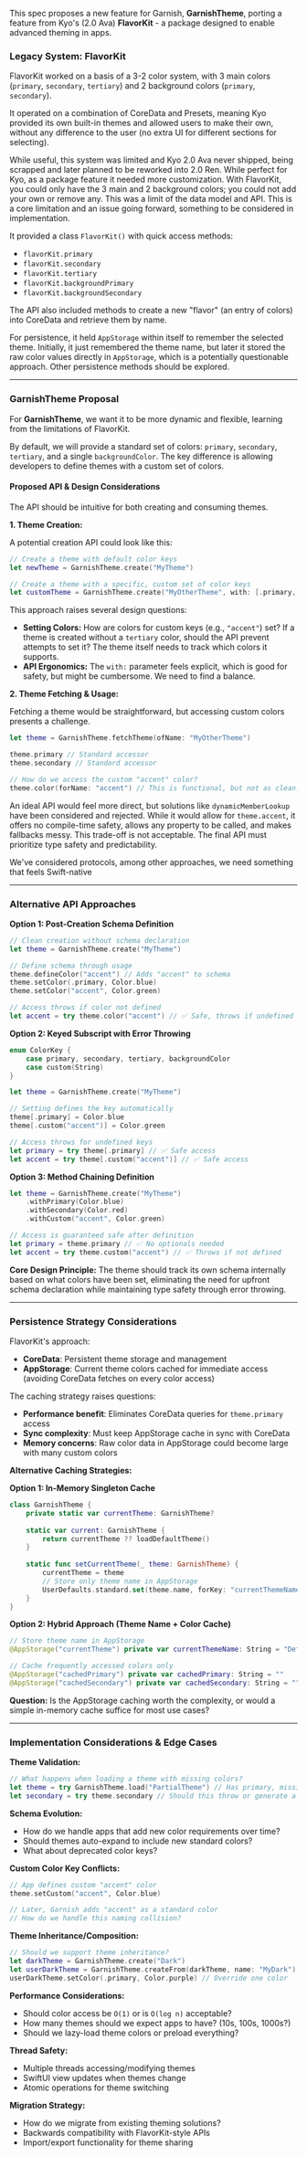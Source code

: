 This spec proposes a new feature for Garnish, **GarnishTheme**, porting a feature from Kyo's (2.0 Ava) **FlavorKit** - a package designed to enable advanced theming in apps.

### Legacy System: FlavorKit

FlavorKit worked on a basis of a 3-2 color system, with 3 main colors (`primary`, `secondary`, `tertiary`) and 2 background colors (`primary`, `secondary`).

It operated on a combination of CoreData and Presets, meaning Kyo provided its own built-in themes and allowed users to make their own, without any difference to the user (no extra UI for different sections for selecting).

While useful, this system was limited and Kyo 2.0 Ava never shipped, being scrapped and later planned to be reworked into 2.0 Ren. While perfect for Kyo, as a package feature it needed more customization. With FlavorKit, you could only have the 3 main and 2 background colors; you could not add your own or remove any. This was a limit of the data model and API. This is a core limitation and an issue going forward, something to be considered in implementation.

It provided a class `FlavorKit()` with quick access methods:
* `flavorKit.primary`
* `flavorKit.secondary`
* `flavorKit.tertiary`
* `flavorKit.backgroundPrimary`
* `flavorKit.backgroundSecondary`

The API also included methods to create a new "flavor" (an entry of colors) into CoreData and retrieve them by name.

For persistence, it held `AppStorage` within itself to remember the selected theme. Initially, it just remembered the theme name, but later it stored the raw color values directly in `AppStorage`, which is a potentially questionable approach. Other persistence methods should be explored.

---

### GarnishTheme Proposal

For **GarnishTheme**, we want it to be more dynamic and flexible, learning from the limitations of FlavorKit.

By default, we will provide a standard set of colors: `primary`, `secondary`, `tertiary`, and a single `backgroundColor`. The key difference is allowing developers to define themes with a custom set of colors.

#### Proposed API & Design Considerations

The API should be intuitive for both creating and consuming themes.

**1. Theme Creation:**

A potential creation API could look like this:
```swift
// Create a theme with default color keys
let newTheme = GarnishTheme.create("MyTheme")

// Create a theme with a specific, custom set of color keys
let customTheme = GarnishTheme.create("MyOtherTheme", with: [.primary, .secondary, .custom("accent")])
````

This approach raises several design questions:

  * **Setting Colors:** How are colors for custom keys (e.g., `"accent"`) set? If a theme is created without a `tertiary` color, should the API prevent attempts to set it? The theme itself needs to track which colors it supports.
  * **API Ergonomics:** The `with:` parameter feels explicit, which is good for safety, but might be cumbersome. We need to find a balance.

**2. Theme Fetching & Usage:**

Fetching a theme would be straightforward, but accessing custom colors presents a challenge.

```swift
let theme = GarnishTheme.fetchTheme(ofName: "MyOtherTheme")

theme.primary // Standard accessor
theme.secondary // Standard accessor

// How do we access the custom "accent" color?
theme.color(forName: "accent") // This is functional, but not as clean.
```

An ideal API would feel more direct, but solutions like `dynamicMemberLookup` have been considered and rejected. While it would allow for `theme.accent`, it offers no compile-time safety, allows any property to be called, and makes fallbacks messy. This trade-off is not acceptable. The final API must prioritize type safety and predictability.

We've considered protocols, among other approaches, we need something that feels Swift-native

---

### Alternative API Approaches

**Option 1: Post-Creation Schema Definition**
```swift
// Clean creation without schema declaration
let theme = GarnishTheme.create("MyTheme")

// Define schema through usage
theme.defineColor("accent") // Adds "accent" to schema
theme.setColor(.primary, Color.blue)
theme.setColor("accent", Color.green)

// Access throws if color not defined
let accent = try theme.color("accent") // ✅ Safe, throws if undefined
```

**Option 2: Keyed Subscript with Error Throwing**
```swift
enum ColorKey {
    case primary, secondary, tertiary, backgroundColor
    case custom(String)
}

let theme = GarnishTheme.create("MyTheme")

// Setting defines the key automatically
theme[.primary] = Color.blue
theme[.custom("accent")] = Color.green

// Access throws for undefined keys
let primary = try theme[.primary] // ✅ Safe access
let accent = try theme[.custom("accent")] // ✅ Safe access
```

**Option 3: Method Chaining Definition**
```swift
let theme = GarnishTheme.create("MyTheme")
    .withPrimary(Color.blue)
    .withSecondary(Color.red)
    .withCustom("accent", Color.green)

// Access is guaranteed safe after definition
let primary = theme.primary // ✅ No optionals needed
let accent = try theme.custom("accent") // ✅ Throws if not defined
```

**Core Design Principle:** The theme should track its own schema internally based on what colors have been set, eliminating the need for upfront schema declaration while maintaining type safety through error throwing.

---

### Persistence Strategy Considerations

FlavorKit's approach:
- **CoreData**: Persistent theme storage and management
- **AppStorage**: Current theme colors cached for immediate access (avoiding CoreData fetches on every color access)

The caching strategy raises questions:
- **Performance benefit**: Eliminates CoreData queries for `theme.primary` access
- **Sync complexity**: Must keep AppStorage cache in sync with CoreData
- **Memory concerns**: Raw color data in AppStorage could become large with many custom colors

**Alternative Caching Strategies:**

**Option 1: In-Memory Singleton Cache**
```swift
class GarnishTheme {
    private static var currentTheme: GarnishTheme?
    
    static var current: GarnishTheme {
        return currentTheme ?? loadDefaultTheme()
    }
    
    static func setCurrentTheme(_ theme: GarnishTheme) {
        currentTheme = theme
        // Store only theme name in AppStorage
        UserDefaults.standard.set(theme.name, forKey: "currentThemeName")
    }
}
```

**Option 2: Hybrid Approach (Theme Name + Color Cache)**
```swift
// Store theme name in AppStorage
@AppStorage("currentTheme") private var currentThemeName: String = "Default"

// Cache frequently accessed colors only
@AppStorage("cachedPrimary") private var cachedPrimary: String = ""
@AppStorage("cachedSecondary") private var cachedSecondary: String = ""
```

**Question:** Is the AppStorage caching worth the complexity, or would a simple in-memory cache suffice for most use cases?

---

### Implementation Considerations & Edge Cases

**Theme Validation:**
```swift
// What happens when loading a theme with missing colors?
let theme = try GarnishTheme.load("PartialTheme") // Has primary, missing secondary
let secondary = try theme.secondary // Should this throw or generate a fallback?
```

**Schema Evolution:**
- How do we handle apps that add new color requirements over time?
- Should themes auto-expand to include new standard colors?
- What about deprecated color keys?

**Custom Color Key Conflicts:**
```swift
// App defines custom "accent" color
theme.setCustom("accent", Color.blue)

// Later, Garnish adds "accent" as a standard color
// How do we handle this naming collision?
```

**Theme Inheritance/Composition:**
```swift
// Should we support theme inheritance?
let darkTheme = GarnishTheme.create("Dark")
let userDarkTheme = GarnishTheme.createFrom(darkTheme, name: "MyDark")
userDarkTheme.setColor(.primary, Color.purple) // Override one color
```

**Performance Considerations:**
- Should color access be `O(1)` or is `O(log n)` acceptable?
- How many themes should we expect apps to have? (10s, 100s, 1000s?)
- Should we lazy-load theme colors or preload everything?

**Thread Safety:**
- Multiple threads accessing/modifying themes
- SwiftUI view updates when themes change
- Atomic operations for theme switching

**Migration Strategy:**
- How do we migrate from existing theming solutions?
- Backwards compatibility with FlavorKit-style APIs
- Import/export functionality for theme sharing